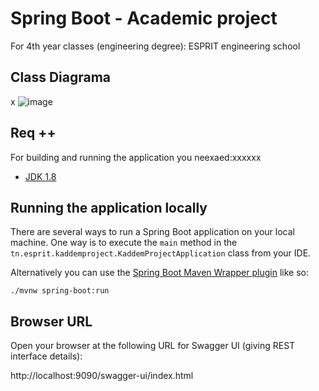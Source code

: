# Spring Boot - Academic project  
For 4th year classes (engineering degree): ESPRIT engineering school

## Class Diagrama
x
![image](https://user-images.githubusercontent.com/47184233/205064014-71e3b383-81ae-4554-98af-e2522a972220.png)


## Req ++ 
For building and running the application you neexaed:xxxxxx

- [JDK 1.8](http://www.oracle.com/technetwork/java/javase/downloads/jdk8-downloads-2133151.html)

## Running the application locally

There are several ways to run a Spring Boot application on your local machine.
One way is to execute the `main` method in the `tn.esprit.kaddemproject.KaddemProjectApplication` class from your IDE.

Alternatively you can use the [Spring Boot Maven Wrapper plugin](https://maven.apache.org/wrapper/) like so:

```shell
./mvnw spring-boot:run
```
## Browser URL
Open your browser at the following URL for Swagger UI (giving REST interface details):

http://localhost:9090/swagger-ui/index.html 

